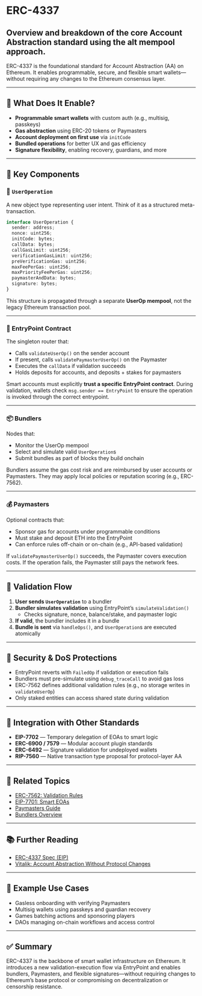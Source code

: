 
# ERC-4337

## Overview and breakdown of the core Account Abstraction standard using the alt mempool approach.

ERC-4337 is the foundational standard for Account Abstraction (AA) on Ethereum. It enables programmable, secure, and flexible smart wallets—without requiring any changes to the Ethereum consensus layer.

---

## 🚀 What Does It Enable?

- **Programmable smart wallets** with custom auth (e.g., multisig, passkeys)
- **Gas abstraction** using ERC-20 tokens or Paymasters
- **Account deployment on first use** via `initCode`
- **Bundled operations** for better UX and gas efficiency
- **Signature flexibility**, enabling recovery, guardians, and more

---

## 🧱 Key Components

### 🧾 `UserOperation`

A new object type representing user intent. Think of it as a structured meta-transaction.

```ts
interface UserOperation {
  sender: address;
  nonce: uint256;
  initCode: bytes;
  callData: bytes;
  callGasLimit: uint256;
  verificationGasLimit: uint256;
  preVerificationGas: uint256;
  maxFeePerGas: uint256;
  maxPriorityFeePerGas: uint256;
  paymasterAndData: bytes;
  signature: bytes;
}
```

This structure is propagated through a separate **UserOp mempool**, not the legacy Ethereum transaction pool.

---

### 🚦 EntryPoint Contract

The singleton router that:

- Calls `validateUserOp()` on the sender account
- If present, calls `validatePaymasterUserOp()` on the Paymaster
- Executes the `callData` if validation succeeds
- Holds deposits for accounts, and deposits + stakes for paymasters

Smart accounts must explicitly **trust a specific EntryPoint contract**. During validation, wallets check `msg.sender == EntryPoint` to ensure the operation is invoked through the correct entrypoint.



---

### 📦 Bundlers

Nodes that:

- Monitor the UserOp mempool
- Select and simulate valid `UserOperation`s
- Submit bundles as part of blocks they build onchain

Bundlers assume the gas cost risk and are reimbursed by user accounts or Paymasters. They may apply local policies or reputation scoring (e.g., ERC-7562).

---

### 💰 Paymasters

Optional contracts that:

- Sponsor gas for accounts under programmable conditions
- Must stake and deposit ETH into the EntryPoint
- Can enforce rules off-chain or on-chain (e.g., API-based validation)

If `validatePaymasterUserOp()` succeeds, the Paymaster covers execution costs. If the operation fails, the Paymaster still pays the network fees.

---

## 🔎 Validation Flow

1. **User sends `UserOperation`** to a bundler
2. **Bundler simulates validation** using EntryPoint’s `simulateValidation()`
   - Checks signature, nonce, balance/stake, and paymaster logic
3. **If valid**, the bundler includes it in a bundle
4. **Bundle is sent** via `handleOps()`, and `UserOperation`s are executed atomically

---

## 🔐 Security & DoS Protections

- EntryPoint reverts with `FailedOp` if validation or execution fails
- Bundlers must pre-simulate using `debug_traceCall` to avoid gas loss
- ERC-7562 defines additional validation rules (e.g., no storage writes in `validateUserOp`)
- Only staked entities can access shared state during validation

---

## 🔄 Integration with Other Standards

- **EIP-7702** — Temporary delegation of EOAs to smart logic
- **ERC-6900 / 7579** — Modular account plugin standards
- **ERC-6492** — Signature validation for undeployed wallets
- **RIP-7560** — Native transaction type proposal for protocol-layer AA

---

## 📓 Related Topics

- [ERC-7562: Validation Rules](erc-7562.md)
- [EIP-7701: Smart EOAs](eip-7701.md)
- [Paymasters Guide](../paymasters/README.md)
- [Bundlers Overview](../bundlers/README.md)

---

## 📚 Further Reading

- [ERC-4337 Spec (EIP)](https://eips.ethereum.org/EIPS/eip-4337)
- [Vitalik: Account Abstraction Without Protocol Changes](https://medium.com/infinitism/erc-4337-account-abstraction-without-ethereum-protocol-changes-d75c9d94dc4a)

---

## 🤖 Example Use Cases

- Gasless onboarding with verifying Paymasters
- Multisig wallets using passkeys and guardian recovery
- Games batching actions and sponsoring players
- DAOs managing on-chain workflows and access control

---

## ✅ Summary

ERC-4337 is the backbone of smart wallet infrastructure on Ethereum. It introduces a new validation-execution flow via EntryPoint and enables bundlers, Paymasters, and flexible signatures—without requiring changes to Ethereum’s base protocol or compromising on decentralization or censorship resistance.
